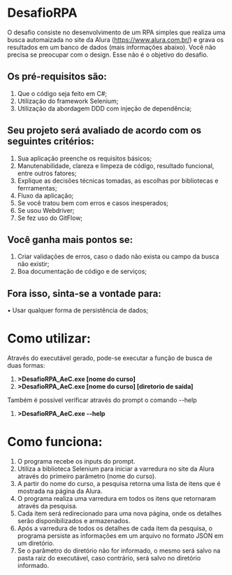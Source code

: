 # DesafioRPA

O desafio consiste no desenvolvimento de um RPA simples que realiza uma busca
automaizada no site da Alura (https://www.alura.com.br/) e grava os resultados em um banco de dados (mais informações abaixo).
Você não precisa se preocupar com o design. Esse não é o objetivo do desafio.

## Os pré-requisitos são:
1. Que o código seja feito em C#;
2. Utilização do framework Selenium;
3. Utilização da abordagem DDD com injeção de dependência;

## Seu projeto será avaliado de acordo com os seguintes critérios:
1. Sua aplicação preenche os requisitos básicos;
2. Manutenabilidade, clareza e limpeza de código, resultado funcional, entre outros fatores;
3. Explique as decisões técnicas tomadas, as escolhas por bibliotecas e ferrramentas;
4. Fluxo da aplicação;
5. Se você tratou bem com erros e casos inesperados;
6. Se usou Webdriver;
7. Se fez uso do GitFlow;

## Você ganha mais pontos se:
1. Criar validações de erros, caso o dado não exista ou campo da busca não existir;
2. Boa documentação de código e de serviços;

## Fora isso, sinta-se a vontade para:
• Usar qualquer forma de persistência de dados;


# Como utilizar:
Através do executável gerado, pode-se executar a função de busca de duas formas:

1. **>DesafioRPA_AeC.exe [nome do curso]**
2. **>DesafioRPA_AeC.exe [nome do curso] [diretorio de saida]**

Também é possível verificar através do prompt o comando --help

1. **>DesafioRPA_AeC.exe --help**


# Como funciona:
1. O programa recebe os inputs do prompt.
2. Utiliza a biblioteca Selenium para iniciar a varredura no site da Alura através do primeiro parâmetro (nome do curso).
3. A partir do nome do curso, a pesquisa retorna uma lista de itens que é mostrada na página da Alura.
4. O programa realiza uma varredura em todos os itens que retornaram através da pesquisa.
5. Cada item será redirecionado para uma nova página, onde os detalhes serão disponibilizados e armazenados.
6. Após a varredura de todos os detalhes de cada item da pesquisa, o programa persiste as informações em um arquivo no formato JSON em um diretório.
7. Se o parâmetro do diretório não for informado, o mesmo será salvo na pasta raiz do executável, caso contrário, será salvo no diretório informado.